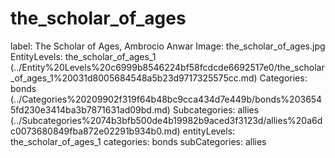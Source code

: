 # the_scholar_of_ages

label: The Scholar of Ages, Ambrocio Anwar
Image: the_scholar_of_ages.jpg
EntityLevels: the_scholar_of_ages_1 (../Entity%20Levels%20c6999b8546224bf58fcdcde6692517e0/the_scholar_of_ages_1%20031d8005684548a5b23d9717325575cc.md)
Categories: bonds (../Categories%20209902f319f64b48bc9cca434d7e449b/bonds%2036545fd230e3414ba3b7871631ad09bd.md)
Subcategories: allies (../Subcategories%2074b3bfb500de4b19982b9aced3f3123d/allies%20a6dc0073680849fba872e02291b934b0.md)
entityLevels: the_scholar_of_ages_1
categories: bonds
subCategories: allies

[](the_scholar_of_ages%200a90f0c6e4424ec7836bd414f2ba75bd/Untitled%20fddf21ccce244e58a470e4abbfad052c.md)